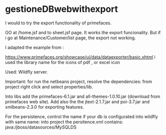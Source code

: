 # gestioneDBwebwithexport

I would to try the export functionality of primefaces.

GO at /home.jsf and to sheet.jsf page. It works the export funcionality.
But if i go at Maintenance/Customer/list page, the export not working.

I  adapted the example from :

https://www.primefaces.org/showcase/ui/data/dataexporter/basic.xhtml
i used the library name for the icons of pdf , or excel icon

 
Used: 
Wildfly server.

Important: for run the netbeans project, resolve the  dependencies: 
from project right click and select properties/lib.

Into libs add the primefaces-6.1.jar and all-themes-1.0.10.jar (download from primefaces web site).
Add also the the jtext-2.1.7.jar and poi-3.7.jar and xmlbeans-2.3.0  for exporting features.


For the persistence, control the  <jta-data-sorce> name if your db is configurated  into wildfly
 with same name:
into project the persitence.xml contains:
 <jta-data-source>java:/jboss/datasources/MySQLDS</jta-data-source>


